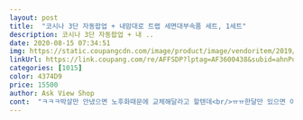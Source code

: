 ```yaml
---
layout: post 
title:  "코시나 3단 자동팝업 + 내맘대로 트랩 세면대부속품 세트, 1세트" 
description: 코시나 3단 자동팝업 + 내 ..
date: 2020-08-15 07:34:51 
img: https://static.coupangcdn.com/image/product/image/vendoritem/2019/05/31/4783255680/343c0f3e-9a74-43fb-a8be-d566b8a4cc7b.jpg 
linkUrl: https://link.coupang.com/re/AFFSDP?lptag=AF3600438&subid=ahnPublicAsk&pageKey=222677407&itemId=698195768&vendorItemId=4783255680&traceid=V0-113-0d22512ccae66721 
categories: [1015] 
color: 4374D9 
price: 15500 
author: Ask View Shop 
cont:  "ㅋㅋㅋ박살만 안냈으면 노후화때문에 교체해달라고 할텐데<br/>ㅠㅠ한달만 있으면 이사사가는데ㅋㅋㅋㅋ<br/>고무파킹 세면대 밑에 끼우니 물이 새고<br/>고장난 팝업을 교체하고자 일을 벌였다.<br/><br/>그냥 청소 하지 말껄 그랬어요.<br/>.<br/><br/>그러다가ㅜ박살내버렸네욬ㅋㅋㅋㅋ<br/>근데 간단한 공구는 있어야해요<br/>근데 부품이 하나 남는데<br/>기존꺼 노후화로 인해 녹아버렸는데ㅋㅋ<br/>기존꺼 해체할때 필요합니다ㅠㅠ<br/>기존에 있던 팝업이 아이가 계속 누르며<br/>다시끼우는데ㅋㅋㅋ안들어가지더라구요.<br/><br/>물 새는곳도없고 얜 어디에... <br/>.<br/>쓰는걸까요... <br/>.<br/><br/>물 샌다고 적혀있던데... <br/><br/>물이 잘 안빠지길래 청소한다고 들어냈다가... <br/>.<br/>.<br/><br/>뭣모르고 힘으로 뺐는데 다시 낄때는<br/>박살난 사진도 첨부합니다.<br/><br/>박살을 내버려서ㅠㅠ... <br/>.<br/>새로 사서 끼웠더니<br/>분해가 쉽게쉽게 잘 되서 청소도 잘 될거 같더라구요<br/>사용은 잘 되지만 오래 쓸 수 있을지가 의문이네요<br/>설치하는거보다 유리 떼어내는게 더 일인데<br/>세면대 들어보니 잘 껴지더라구요ㅋㅋ<br/>세면대 중간 공간에 끼우니 물이 새지 않습미답.<br/>.<br/><br/>수전(수도꼭지), 팝업, 몽키, 고압호스, 트랩<br/>약간 부실해서 별 하나 뺐습니다<br/>여자구요ㅋㅋㅋ<br/>유튜브와 네이버의 도움을 받았다.<br/><br/>있는분들은 세면대 살짝 들어서 빼보세요 잘빠집니다<br/>장난을 치다 고장나버려서 구매했어요<br/>저희집은 스패너가 있어서 사용했는데<br/>저희집처럼 세면대 아래 도자기로 막이같은거<br/>전 그것도 모르고 끼우겠다고ㅋㅋㅋㅋ<br/>직관적으로 이해되는 구조를 가지고 있으나, 설치 설명서는 있었으면 좋겠다.<br/> 세면대와 팝업이 정확하게 맞지 않아 물을 완전히 막지 못했다.<br/> 세면대에 물을 채워쓰지는 않아 상관없지만 여분의 고무링이 있었으면 좋겠다.<br/><br/>진짴ㅋㅋㅋㅋㅋ1<br/> -2분만에 설치했습니다ㅋㅋ<br/>처음 접한 용어들.<br/><br/>하아ㅠㅜ 다음 세입자만 행복하겠어요.<br/><br/>하아ㅠㅠㅠㅠ월세사는데<br/>한번도 생각해 보지 않았던 일을 했다.<br/><br/>혼자서 교체할수 있을까했는데 어렵지않습니다<br/>" 
---
```

